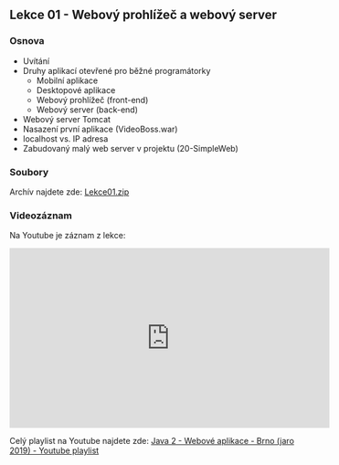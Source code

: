 Lekce 01 - Webový prohlížeč a webový server
-------------------------------------------

### Osnova

- Uvítání
- Druhy aplikací otevřené pro běžné programátorky
    - Mobilní aplikace
    - Desktopové aplikace
    - Webový prohlížeč (front-end)
    - Webový server (back-end)
- Webový server Tomcat
- Nasazení první aplikace (VideoBoss.war)
- localhost vs. IP adresa
- Zabudovaný malý web server v projektu (20-SimpleWeb)

### Soubory

Archív najdete zde: [Lekce01.zip](/data/2019-jaro/java2/Lekce01.zip)


### Videozáznam

Na Youtube je záznam z lekce:

<iframe width="560" height="315"
    src="https://www.youtube.com/embed/Z0GMVrUqVJ4"
    frameborder="0"
    allowfullscreen></iframe>

Celý playlist na Youtube najdete zde:
[Java 2 - Webové aplikace - Brno (jaro 2019) - Youtube playlist](https://www.youtube.com/playlist?list=PLTCx5oiCrIJ7I5m_zJtjZoLS-pxSi859Z)
